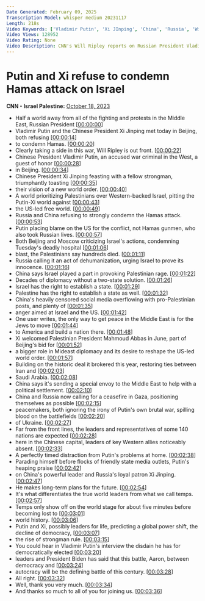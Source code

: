 ```yaml
---
Date Generated: February 09, 2025
Transcription Model: whisper medium 20231117
Length: 218s
Video Keywords: ['Vladimir Putin', 'Xi JInping', 'China', 'Russia', 'Will Ripley', 'Erin Burnett']
Video Views: 128952
Video Rating: None
Video Description: CNN's Will Ripley reports on Russian President Vladimir Putin's visit with Chinese leader Xi Jinping in Beijing. #CNN #News
---
```


# Putin and Xi refuse to condemn Hamas attack on Israel
**CNN - Israel Palestine:** [October 18, 2023](https://www.youtube.com/watch?v=Bvxi-BxPNFk)
*  Half a world away from all of the fighting and protests in the Middle East, Russian President [[00:00:00](https://www.youtube.com/watch?v=Bvxi-BxPNFk&t=0.0s)]
*  Vladimir Putin and the Chinese President Xi Jinping met today in Beijing, both refusing [[00:00:14](https://www.youtube.com/watch?v=Bvxi-BxPNFk&t=14.34s)]
*  to condemn Hamas. [[00:00:20](https://www.youtube.com/watch?v=Bvxi-BxPNFk&t=20.400000000000002s)]
*  Clearly taking a side in this war, Will Ripley is out front. [[00:00:22](https://www.youtube.com/watch?v=Bvxi-BxPNFk&t=22.240000000000002s)]
*  Chinese President Vladimir Putin, an accused war criminal in the West, a guest of honor [[00:00:28](https://www.youtube.com/watch?v=Bvxi-BxPNFk&t=28.0s)]
*  in Beijing. [[00:00:34](https://www.youtube.com/watch?v=Bvxi-BxPNFk&t=34.4s)]
*  Chinese President Xi Jinping feasting with a fellow strongman, triumphantly toasting [[00:00:35](https://www.youtube.com/watch?v=Bvxi-BxPNFk&t=35.8s)]
*  their vision of a new world order. [[00:00:40](https://www.youtube.com/watch?v=Bvxi-BxPNFk&t=40.64s)]
*  A world prioritizing Palestinians over Western-backed Israel, pitting the Putin-Xi world against [[00:00:43](https://www.youtube.com/watch?v=Bvxi-BxPNFk&t=43.38s)]
*  the US-led free world. [[00:00:49](https://www.youtube.com/watch?v=Bvxi-BxPNFk&t=49.44s)]
*  Russia and China refusing to strongly condemn the Hamas attack. [[00:00:53](https://www.youtube.com/watch?v=Bvxi-BxPNFk&t=53.120000000000005s)]
*  Putin placing blame on the US for the conflict, not Hamas gunmen, who also took Russian lives. [[00:00:57](https://www.youtube.com/watch?v=Bvxi-BxPNFk&t=57.72s)]
*  Both Beijing and Moscow criticizing Israel's actions, condemning Tuesday's deadly hospital [[00:01:06](https://www.youtube.com/watch?v=Bvxi-BxPNFk&t=66.0s)]
*  blast, the Palestinians say hundreds died. [[00:01:11](https://www.youtube.com/watch?v=Bvxi-BxPNFk&t=71.64s)]
*  Russia calling it an act of dehumanization, urging Israel to prove its innocence. [[00:01:16](https://www.youtube.com/watch?v=Bvxi-BxPNFk&t=76.52s)]
*  China says Israel played a part in provoking Palestinian rage. [[00:01:22](https://www.youtube.com/watch?v=Bvxi-BxPNFk&t=82.16s)]
*  Decades of diplomacy without a two-state solution. [[00:01:26](https://www.youtube.com/watch?v=Bvxi-BxPNFk&t=86.16s)]
*  Israel has the right to establish a state. [[00:01:29](https://www.youtube.com/watch?v=Bvxi-BxPNFk&t=89.96s)]
*  Palestine has the right to establish a state as well. [[00:01:32](https://www.youtube.com/watch?v=Bvxi-BxPNFk&t=92.64s)]
*  China's heavily censored social media overflowing with pro-Palestinian posts, and plenty of [[00:01:35](https://www.youtube.com/watch?v=Bvxi-BxPNFk&t=95.92s)]
*  anger aimed at Israel and the US. [[00:01:42](https://www.youtube.com/watch?v=Bvxi-BxPNFk&t=102.12s)]
*  One user writes, the only way to get peace in the Middle East is for the Jews to move [[00:01:44](https://www.youtube.com/watch?v=Bvxi-BxPNFk&t=104.75999999999999s)]
*  to America and build a nation there. [[00:01:48](https://www.youtube.com/watch?v=Bvxi-BxPNFk&t=108.75999999999999s)]
*  Xi welcomed Palestinian President Mahmoud Abbas in June, part of Beijing's bid for [[00:01:52](https://www.youtube.com/watch?v=Bvxi-BxPNFk&t=112.64s)]
*  a bigger role in Mideast diplomacy and its desire to reshape the US-led world order. [[00:01:57](https://www.youtube.com/watch?v=Bvxi-BxPNFk&t=117.52s)]
*  Building on the historic deal it brokered this year, restoring ties between Iran and [[00:02:03](https://www.youtube.com/watch?v=Bvxi-BxPNFk&t=123.96000000000001s)]
*  Saudi Arabia. [[00:02:08](https://www.youtube.com/watch?v=Bvxi-BxPNFk&t=128.44s)]
*  China says it's sending a special envoy to the Middle East to help with a political settlement. [[00:02:10](https://www.youtube.com/watch?v=Bvxi-BxPNFk&t=130.0s)]
*  China and Russia now calling for a ceasefire in Gaza, positioning themselves as possible [[00:02:15](https://www.youtube.com/watch?v=Bvxi-BxPNFk&t=135.44s)]
*  peacemakers, both ignoring the irony of Putin's own brutal war, spilling blood on the battlefields [[00:02:20](https://www.youtube.com/watch?v=Bvxi-BxPNFk&t=140.32s)]
*  of Ukraine. [[00:02:27](https://www.youtube.com/watch?v=Bvxi-BxPNFk&t=147.12s)]
*  Far from the front lines, the leaders and representatives of some 140 nations are expected [[00:02:28](https://www.youtube.com/watch?v=Bvxi-BxPNFk&t=148.56s)]
*  here in the Chinese capital, leaders of key Western allies noticeably absent. [[00:02:33](https://www.youtube.com/watch?v=Bvxi-BxPNFk&t=153.32s)]
*  A perfectly timed distraction from Putin's problems at home. [[00:02:38](https://www.youtube.com/watch?v=Bvxi-BxPNFk&t=158.44s)]
*  Parading himself before flocks of friendly state media outlets, Putin's heaping praise [[00:02:42](https://www.youtube.com/watch?v=Bvxi-BxPNFk&t=162.64s)]
*  on China's powerful leader and Russia's loyal patron Xi Jinping. [[00:02:47](https://www.youtube.com/watch?v=Bvxi-BxPNFk&t=167.84s)]
*  He makes long-term plans for the future. [[00:02:54](https://www.youtube.com/watch?v=Bvxi-BxPNFk&t=174.56s)]
*  It's what differentiates the true world leaders from what we call temps. [[00:02:57](https://www.youtube.com/watch?v=Bvxi-BxPNFk&t=177.16000000000003s)]
*  Temps only show off on the world stage for about five minutes before becoming lost to [[00:03:01](https://www.youtube.com/watch?v=Bvxi-BxPNFk&t=181.68s)]
*  world history. [[00:03:06](https://www.youtube.com/watch?v=Bvxi-BxPNFk&t=186.28s)]
*  Putin and Xi, possibly leaders for life, predicting a global power shift, the decline of democracy, [[00:03:07](https://www.youtube.com/watch?v=Bvxi-BxPNFk&t=187.96s)]
*  the rise of strongman rule. [[00:03:15](https://www.youtube.com/watch?v=Bvxi-BxPNFk&t=195.52s)]
*  You could hear in Vladimir Putin's interview the disdain he has for democratically elected [[00:03:20](https://www.youtube.com/watch?v=Bvxi-BxPNFk&t=200.4s)]
*  leaders and President Biden has said that this battle, Aaron, between democracy and [[00:03:24](https://www.youtube.com/watch?v=Bvxi-BxPNFk&t=204.4s)]
*  autocracy will be the defining battle of this century. [[00:03:28](https://www.youtube.com/watch?v=Bvxi-BxPNFk&t=208.0s)]
*  All right. [[00:03:32](https://www.youtube.com/watch?v=Bvxi-BxPNFk&t=212.12s)]
*  Well, thank you very much. [[00:03:34](https://www.youtube.com/watch?v=Bvxi-BxPNFk&t=214.28s)]
*  And thanks so much to all of you for joining us. [[00:03:36](https://www.youtube.com/watch?v=Bvxi-BxPNFk&t=216.0s)]
